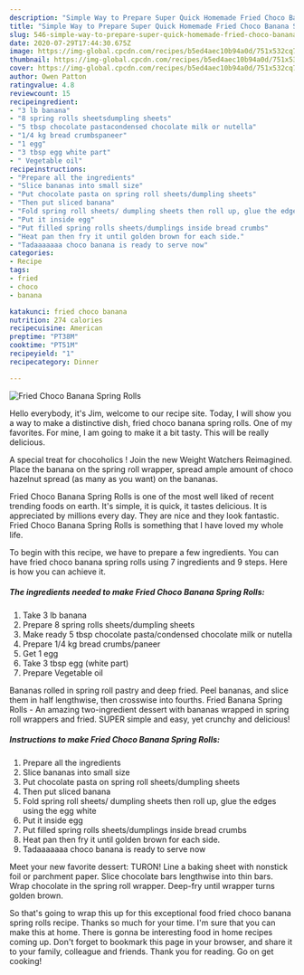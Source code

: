 ```yaml
---
description: "Simple Way to Prepare Super Quick Homemade Fried Choco Banana Spring Rolls"
title: "Simple Way to Prepare Super Quick Homemade Fried Choco Banana Spring Rolls"
slug: 546-simple-way-to-prepare-super-quick-homemade-fried-choco-banana-spring-rolls
date: 2020-07-29T17:44:30.675Z
image: https://img-global.cpcdn.com/recipes/b5ed4aec10b94a0d/751x532cq70/fried-choco-banana-spring-rolls-recipe-main-photo.jpg
thumbnail: https://img-global.cpcdn.com/recipes/b5ed4aec10b94a0d/751x532cq70/fried-choco-banana-spring-rolls-recipe-main-photo.jpg
cover: https://img-global.cpcdn.com/recipes/b5ed4aec10b94a0d/751x532cq70/fried-choco-banana-spring-rolls-recipe-main-photo.jpg
author: Owen Patton
ratingvalue: 4.8
reviewcount: 15
recipeingredient:
- "3 lb banana"
- "8 spring rolls sheetsdumpling sheets"
- "5 tbsp chocolate pastacondensed chocolate milk or nutella"
- "1/4 kg bread crumbspaneer"
- "1 egg"
- "3 tbsp egg white part"
- " Vegetable oil"
recipeinstructions:
- "Prepare all the ingredients"
- "Slice bananas into small size"
- "Put chocolate pasta on spring roll sheets/dumpling sheets"
- "Then put sliced banana"
- "Fold spring roll sheets/ dumpling sheets then roll up, glue the edges using the egg white"
- "Put it inside egg"
- "Put filled spring rolls sheets/dumplings inside bread crumbs"
- "Heat pan then fry it until golden brown for each side."
- "Tadaaaaaaa choco banana is ready to serve now"
categories:
- Recipe
tags:
- fried
- choco
- banana

katakunci: fried choco banana 
nutrition: 274 calories
recipecuisine: American
preptime: "PT38M"
cooktime: "PT51M"
recipeyield: "1"
recipecategory: Dinner

---
```



![Fried Choco Banana Spring Rolls](https://img-global.cpcdn.com/recipes/b5ed4aec10b94a0d/751x532cq70/fried-choco-banana-spring-rolls-recipe-main-photo.jpg)

Hello everybody, it's Jim, welcome to our recipe site. Today, I will show you a way to make a distinctive dish, fried choco banana spring rolls. One of my favorites. For mine, I am going to make it a bit tasty. This will be really delicious.

A special treat for chocoholics ! Join the new Weight Watchers Reimagined. Place the banana on the spring roll wrapper, spread ample amount of choco hazelnut spread (as many as you want) on the bananas.

Fried Choco Banana Spring Rolls is one of the most well liked of recent trending foods on earth. It's simple, it is quick, it tastes delicious. It is appreciated by millions every day. They are nice and they look fantastic. Fried Choco Banana Spring Rolls is something that I have loved my whole life.


To begin with this recipe, we have to prepare a few ingredients. You can have fried choco banana spring rolls using 7 ingredients and 9 steps. Here is how you can achieve it.

<!--inarticleads1-->

##### The ingredients needed to make Fried Choco Banana Spring Rolls:

1. Take 3 lb banana
1. Prepare 8 spring rolls sheets/dumpling sheets
1. Make ready 5 tbsp chocolate pasta/condensed chocolate milk or nutella
1. Prepare 1/4 kg bread crumbs/paneer
1. Get 1 egg
1. Take 3 tbsp egg (white part)
1. Prepare  Vegetable oil


Bananas rolled in spring roll pastry and deep fried. Peel bananas, and slice them in half lengthwise, then crosswise into fourths. Fried Banana Spring Rolls - An amazing two-ingredient dessert with bananas wrapped in spring roll wrappers and fried. SUPER simple and easy, yet crunchy and delicious! 

<!--inarticleads2-->

##### Instructions to make Fried Choco Banana Spring Rolls:

1. Prepare all the ingredients
1. Slice bananas into small size
1. Put chocolate pasta on spring roll sheets/dumpling sheets
1. Then put sliced banana
1. Fold spring roll sheets/ dumpling sheets then roll up, glue the edges using the egg white
1. Put it inside egg
1. Put filled spring rolls sheets/dumplings inside bread crumbs
1. Heat pan then fry it until golden brown for each side.
1. Tadaaaaaaa choco banana is ready to serve now


Meet your new favorite dessert: TURON! Line a baking sheet with nonstick foil or parchment paper. Slice chocolate bars lengthwise into thin bars. Wrap chocolate in the spring roll wrapper. Deep-fry until wrapper turns golden brown. 

So that's going to wrap this up for this exceptional food fried choco banana spring rolls recipe. Thanks so much for your time. I'm sure that you can make this at home. There is gonna be interesting food in home recipes coming up. Don't forget to bookmark this page in your browser, and share it to your family, colleague and friends. Thank you for reading. Go on get cooking!
